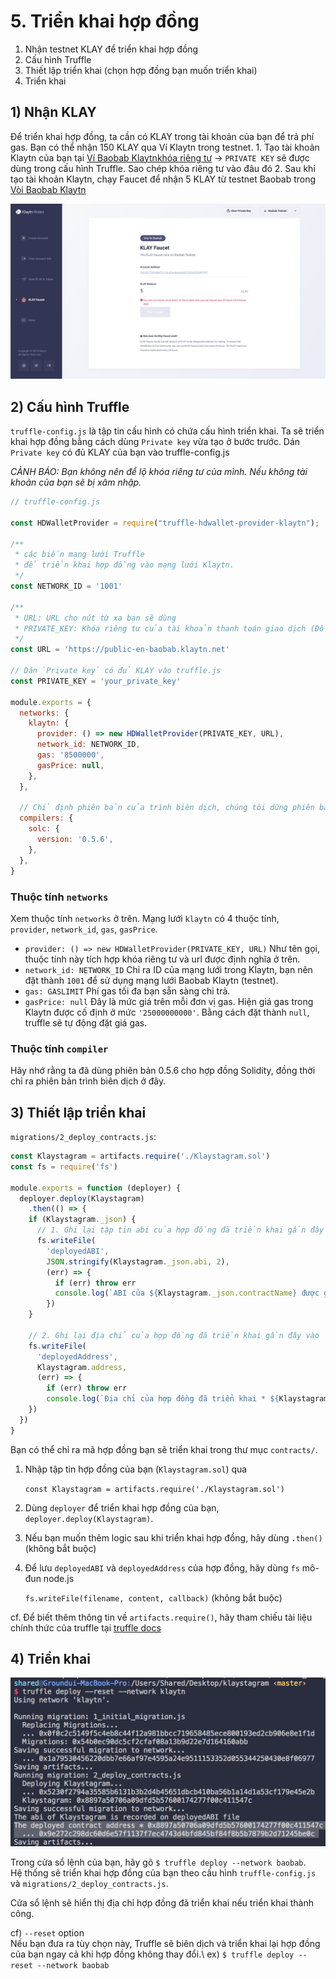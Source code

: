 # 5. Triển khai hợp đồng

1. Nhận testnet KLAY để triển khai hợp đồng
2. Cấu hình Truffle
3. Thiết lập triển khai (chọn hợp đồng bạn muốn triển khai)
4. Triển khai

## 1) Nhận KLAY <a href="#1-get-some-klay" id="1-get-some-klay"></a>

Để triển khai hợp đồng, ta cần có KLAY trong tài khoản của bạn để trả phí gas. Bạn có thể nhận 150 KLAY qua Ví Klaytn trong testnet. 1. Tạo tài khoản Klaytn của bạn tại [Ví Baobab Klaytnkhóa riêng tư](https://baobab.wallet.klaytn.foundation/create) -> `PRIVATE KEY` sẽ được dùng trong cấu hình Truffle. Sao chép khóa riêng tư vào đâu đó 2. Sau khi tạo tài khoản Klaytn, chạy Faucet để nhận 5 KLAY từ testnet Baobab trong [Vòi Baobab Klaytn](https://baobab.wallet.klaytn.foundation/faucet)

![create-account & run-klay-faucet](../../../bapp/tutorials/klaystagram/images/klaystagram-run-faucet.png)

## 2) Cấu hình Truffle <a href="#2-truffle-configuration" id="2-truffle-configuration"></a>

`truffle-config.js` là tập tin cấu hình có chứa cấu hình triển khai. Ta sẽ triển khai hợp đồng bằng cách dùng `Private key` vừa tạo ở bước trước. Dán `Private key` có đủ KLAY của bạn vào truffle-config.js

_CẢNH BÁO: Bạn không nên để lộ khóa riêng tư của mình. Nếu không tài khoản của bạn sẽ bị xâm nhập._

```javascript
// truffle-config.js

const HDWalletProvider = require("truffle-hdwallet-provider-klaytn");

/**
 * các biến mạng lưới Truffle
 * để triển khai hợp đồng vào mạng lưới Klaytn.
 */
const NETWORK_ID = '1001'

/**
 * URL: URL cho nút từ xa bạn sẽ dùng
 * PRIVATE_KEY: Khóa riêng tư của tài khoản thanh toán giao dịch (Đổi thành khóa riêng tư của riêng bạn)
 */
const URL = 'https://public-en-baobab.klaytn.net'

// Dán `Private key` có đủ KLAY vào truffle.js
const PRIVATE_KEY = 'your_private_key'

module.exports = {
  networks: {
    klaytn: {
      provider: () => new HDWalletProvider(PRIVATE_KEY, URL),
      network_id: NETWORK_ID,
      gas: '8500000',
      gasPrice: null,
    },
  },

  // Chỉ định phiên bản của trình biên dịch, chúng tôi dùng phiên bản 0.5.6
  compilers: {
    solc: {
      version: '0.5.6',
    },
  },
}
```

### Thuộc tính `networks` <a href="#networks-property" id="networks-property"></a>

Xem thuộc tính `networks` ở trên. Mạng lưới `klaytn` có 4 thuộc tính,\
`provider`, `network_id`, `gas`, `gasPrice`.

* `provider: () => new HDWalletProvider(PRIVATE_KEY, URL)` Như tên gọi, thuộc tính này tích hợp khóa riêng tư và url được định nghĩa ở trên.
* `network_id: NETWORK_ID` Chỉ ra ID của mạng lưới trong Klaytn, bạn nên đặt thành `1001` để sử dụng mạng lưới Baobab Klaytn (testnet).
* `gas: GASLIMIT` Phí gas tối đa bạn sẵn sàng chi trả.
* `gasPrice: null` Đây là mức giá trên mỗi đơn vị gas. Hiện giá gas trong Klaytn được cố định ở mức `'25000000000'`. Bằng cách đặt thành `null`, truffle sẽ tự động đặt giá gas.

### Thuộc tính `compiler` <a href="#compiler-property" id="compiler-property"></a>

Hãy nhớ rằng ta đã dùng phiên bản 0.5.6 cho hợp đồng Solidity, đồng thời chỉ ra phiên bản trình biên dịch ở đây.

## 3) Thiết lập triển khai <a href="#3-deployment-setup" id="3-deployment-setup"></a>

`migrations/2_deploy_contracts.js`:

```javascript
const Klaystagram = artifacts.require('./Klaystagram.sol')
const fs = require('fs')

module.exports = function (deployer) {
  deployer.deploy(Klaystagram)
    .then(() => {
    if (Klaystagram._json) {
      // 1. Ghi lại tập tin abi của hợp đồng đã triển khai gần đây vào 'deployedABI'
      fs.writeFile(
        'deployedABI',
        JSON.stringify(Klaystagram._json.abi, 2),
        (err) => {
          if (err) throw err
          console.log(`ABI của ${Klaystagram._json.contractName} được ghi vào tập tin deployedABI`)
        })
    }

    // 2. Ghi lại địa chỉ của hợp đồng đã triển khai gần đây vào 'deployedAddress'
    fs.writeFile(
      'deployedAddress',
      Klaystagram.address,
      (err) => {
        if (err) throw err
        console.log(`Địa chỉ của hợp đồng đã triển khai * ${Klaystagram.address} * được ghi vào tập tin deployedAddress`)
    })
  })
}
```

Bạn có thể chỉ ra mã hợp đồng bạn sẽ triển khai trong thư mục `contracts/`.

1.  Nhập tập tin hợp đồng của bạn (`Klaystagram.sol`) qua

    `const Klaystagram = artifacts.require('./Klaystagram.sol')`
2. Dùng `deployer` để triển khai hợp đồng của bạn, `deployer.deploy(Klaystagram)`.
3. Nếu bạn muốn thêm logic sau khi triển khai hợp đồng, hãy dùng `.then()` (không bắt buộc)
4.  Để lưu `deployedABI` và `deployedAddress` của hợp đồng, hãy dùng `fs` mô-đun node.js

    `fs.writeFile(filename, content, callback)` (không bắt buộc)

cf. Để biết thêm thông tin về `artifacts.require()`, hãy tham chiếu tài liệu chính thức của truffle tại [truffle docs](https://trufflesuite.com/docs/truffle/getting-started/running-migrations#artifacts-require-)

## 4) Triển khai <a href="#4-deploy" id="4-deploy"></a>

![triển khai hợp đồng](../../../bapp/tutorials/klaystagram/images/klaystagram-deploy-contract.png)

Trong cửa sổ lệnh của bạn, hãy gõ `$ truffle deploy --network baobab`.\
Hệ thống sẽ triển khai hợp đồng của bạn theo cấu hình `truffle-config.js` và `migrations/2_deploy_contracts.js`.

Cửa sổ lệnh sẽ hiển thị địa chỉ hợp đồng đã triển khai nếu triển khai thành công.

cf) `--reset` option\
Nếu bạn đưa ra tùy chọn này, Truffle sẽ biên dịch và triển khai lại hợp đồng của bạn ngay cả khi hợp đồng không thay đổi.\ ex) `$ truffle deploy --reset --network baobab`

